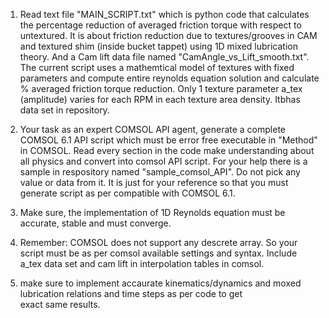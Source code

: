 1) Read text file "MAIN_SCRIPT.txt" which is python code that calculates the percentage reduction of averaged friction torque with respect to untextured. It is about friction reduction due to textures/grooves in CAM and textured shim (inside bucket tappet) using 1D mixed lubrication theory. And a Cam lift data file named "CamAngle_vs_Lift_smooth.txt". 
The current script uses a mathemtical model of textures with fixed parameters and compute entire reynolds equation solution and calculate % averaged friction torque reduction. Only 1 texture parameter a_tex (amplitude) varies for each RPM in each texture area density. Itbhas data set in repository.

2) Your task as an expert COMSOL API agent, generate a complete COMSOL 6.1 API script which must be error free executable in "Method" in COMSOL.
Read every section in the code make understanding about all physics and convert into comsol API script. 
For your help there is a sample in respository named "sample_comsol_API". Do not pick any value or data from it. It is just for your reference so that you must generate script as per compatible with COMSOL 6.1. 

3) Make sure, the implementation of 1D  Reynolds equation must be accurate, stable and must converge. 

4) Remember: COMSOL does not support any descrete array. So your script must be as per comsol available settings and syntax. Include a_tex data set and cam lift in interpolation tables in comsol.  

5) make sure to implement accaurate kinematics/dynamics and moxed lubrication relations and time steps as per code to get exact same results.
